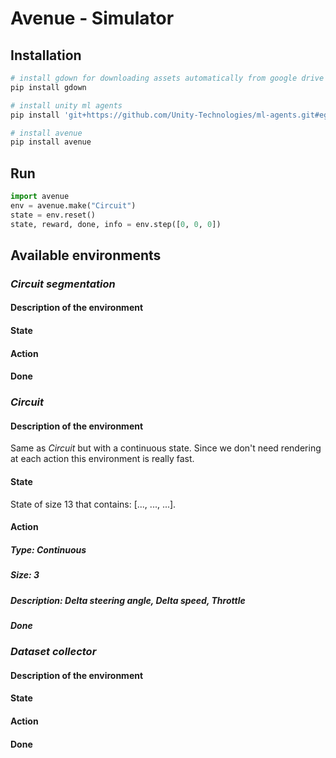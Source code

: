 # Avenue - Simulator

## Installation
```bash
# install gdown for downloading assets automatically from google drive
pip install gdown

# install unity ml agents
pip install 'git+https://github.com/Unity-Technologies/ml-agents.git#egg=python&subdirectory=python'

# install avenue
pip install avenue
```
## Run

```python
import avenue
env = avenue.make("Circuit")
state = env.reset()
state, reward, done, info = env.step([0, 0, 0])
```

## Available environments

### *Circuit segmentation*
#### Description of the environment
#### State
#### Action
#### Done

### *Circuit*

#### Description of the environment
Same as *Circuit* but with a continuous state. Since we don't need rendering at each action this environment is really
fast. 
#### State

State of size 13 that contains: [..., ..., ...]. 

#### Action



##### Type: Continuous
##### Size: 3
##### Description: **Delta steering angle**, **Delta speed**, **Throttle**
##### Done

### *Dataset collector*
#### Description of the environment
#### State
#### Action
#### Done
